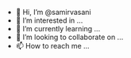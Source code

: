- 👋 Hi, I’m @samirvasani
- 👀 I’m interested in ...
- 🌱 I’m currently learning ...
- 💞️ I’m looking to collaborate on ...
- 📫 How to reach me ...

<!---
samirvasani/samirvasani is a ✨ special ✨ repository because its `README.md` (this file) appears on your GitHub profile.
You can click the Preview link to take a look at your changes.
--->
